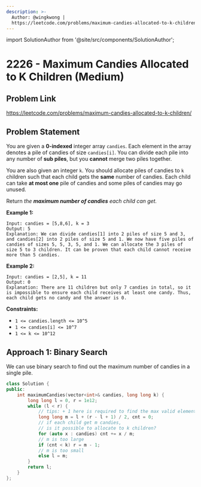 ```yaml
---
description: >-
  Author: @wingkwong |
  https://leetcode.com/problems/maximum-candies-allocated-to-k-children/
---
```


import SolutionAuthor from '@site/src/components/SolutionAuthor';

# 2226 - Maximum Candies Allocated to K Children (Medium)

## Problem Link

https://leetcode.com/problems/maximum-candies-allocated-to-k-children/

## Problem Statement

You are given a **0-indexed** integer array `candies`. Each element in the array denotes a pile of candies of size `candies[i]`. You can divide each pile into any number of **sub piles**, but you **cannot** merge two piles together.

You are also given an integer `k`. You should allocate piles of candies to `k` children such that each child gets the **same** number of candies. Each child can take **at most one** pile of candies and some piles of candies may go unused.

Return _the **maximum number of candies** each child can get._

**Example 1:**

```
Input: candies = [5,8,6], k = 3
Output: 5
Explanation: We can divide candies[1] into 2 piles of size 5 and 3, and candies[2] into 2 piles of size 5 and 1. We now have five piles of candies of sizes 5, 5, 3, 5, and 1. We can allocate the 3 piles of size 5 to 3 children. It can be proven that each child cannot receive more than 5 candies.
```

**Example 2:**

```
Input: candies = [2,5], k = 11
Output: 0
Explanation: There are 11 children but only 7 candies in total, so it is impossible to ensure each child receives at least one candy. Thus, each child gets no candy and the answer is 0.
```

**Constraints:**

* `1 <= candies.length <= 10^5`
* `1 <= candies[i] <= 10^7`
* `1 <= k <= 10^12`

## Approach 1: Binary Search

We can use binary search to find out the maximum number of candies in a single pile.

<SolutionAuthor name="@wingkwong"/>

```cpp
class Solution {
public:
    int maximumCandies(vector<int>& candies, long long k) {
        long long l = 0, r = 1e12;
        while (l < r) {
            // tips: + 1 here is required to find the max valid element
            long long m = l + (r - l + 1) / 2, cnt = 0;
            // if each child get m candies, 
            // is it possible to allocate to k children?
            for (auto x : candies) cnt += x / m;
            // m is too large
            if (cnt < k) r = m - 1;
            // m is too small
            else l = m;
        }
        return l;
    }
};
```

